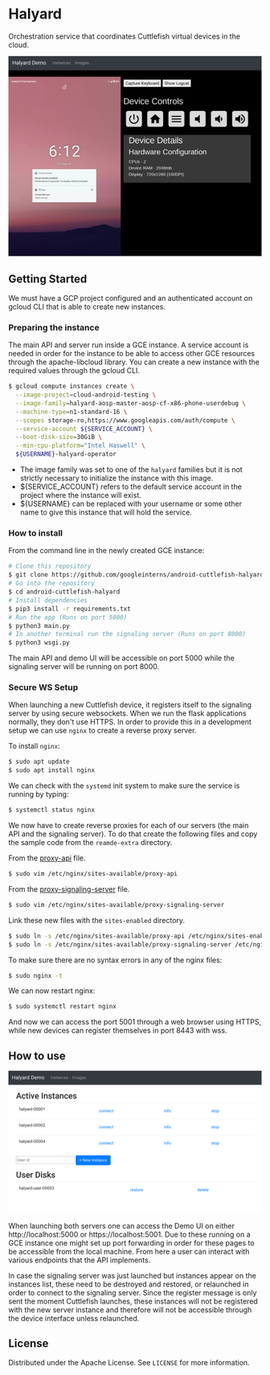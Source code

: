 Halyard
=======

Orchestration service that coordinates Cuttlefish virtual devices in the cloud.

![device interface](readme-extra/device-interface.png)

## Getting Started

We must have a GCP project configured and an authenticated account on gcloud CLI that is able to create new instances.

### Preparing the instance

The main API and server run inside a GCE instance. A service account is needed in order for the instance to be able to access other GCE resources through the apache-libcloud library. You can create a new instance with the required values through the gcloud CLI.

```bash
$ gcloud compute instances create \
  --image-project=cloud-android-testing \
  --image-family=halyard-aosp-master-aosp-cf-x86-phone-userdebug \
  --machine-type=n1-standard-16 \
  --scopes storage-ro,https://www.googleapis.com/auth/compute \
  --service-account ${SERVICE_ACCOUNT} \
  --boot-disk-size=30GiB \
  --min-cpu-platform="Intel Haswell" \
  ${USERNAME}-halyard-operator
```

- The image family was set to one of the `halyard` families but it is not strictly necessary to initialize the instance with this image.
- ${SERVICE_ACCOUNT} refers to the default service account in the project where the instance will exist.
- ${USERNAME} can be replaced with your username or some other name to give this instance that will hold the service.


### How to install

From the command line in the newly created GCE instance:

```bash
# Clone this repository
$ git clone https://github.com/googleinterns/android-cuttlefish-halyard.git
# Go into the repository
$ cd android-cuttlefish-halyard
# Install dependencies
$ pip3 install -r requirements.txt
# Run the app (Runs on port 5000)
$ python3 main.py
# In another terminal run the signaling server (Runs on port 8000)
$ python3 wsgi.py
```

The main API and demo UI will be accessible on port 5000 while the signaling server will be running on port 8000.

### Secure WS Setup

When launching a new Cuttlefish device, it registers itself to the signaling server by using secure websockets. When we run the flask applications normally, they don't use HTTPS. In order to provide this in a development setup we can use `nginx` to create a reverse proxy server.

To install `nginx`:

```bash
$ sudo apt update
$ sudo apt install nginx
```

We can check with the `systemd` init system to make sure the service is running by typing:
```bash
$ systemctl status nginx
```

We now have to create reverse proxies for each of our servers (the main API and the signaling server).
To do that create the following files and copy the sample code from the `reamde-extra` directory.

From the [proxy-api](readme-extra/proxy-api) file.
```bash
$ sudo vim /etc/nginx/sites-available/proxy-api
```

From the [proxy-signaling-server](readme-extra/proxy-signaling-server) file.
```bash
$ sudo vim /etc/nginx/sites-available/proxy-signaling-server
```

Link these new files with the `sites-enabled` directory.
```bash
$ sudo ln -s /etc/nginx/sites-available/proxy-api /etc/nginx/sites-enabled/
$ sudo ln -s /etc/nginx/sites-available/proxy-signaling-server /etc/nginx/sites-enabled/
```

To make sure there are no syntax errors in any of the nginx files:
```bash
$ sudo nginx -t
```

We can now restart nginx:
```bash
$ sudo systemctl restart nginx
```

And now we can access the port 5001 through a web browser using HTTPS, while new devices can register themselves in port 8443 with wss.

## How to use

![demo ui](readme-extra/demo-ui.png)

When launching both servers one can access the Demo UI on either http://localhost:5000 or https://localhost:5001. Due to these running on a GCE instance one might set up port forwarding in order for these pages to be accessible from the local machine.
From here a user can interact with various endpoints that the API implements.

In case the signaling server was just launched but instances appear on the instances list, these need to be destroyed and restored, or relaunched in order to connect to the signaling server. Since the register message is only sent the moment Cuttlefish launches, these instances will not be registered with the new server instance and therefore will not be accessible through the device interface unless relaunched.

<!-- LICENSE -->
## License

Distributed under the Apache License. See `LICENSE` for more information.
